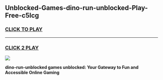 
## Unblocked-Games-dino-run-unblocked-Play-Free-c5lcg
<h3>
<a href="https://premium76.site?title=dino-run-unblocked&ref=21A">CLICK TO PLAY</a></h3>
<hr>

<h3>
<a href="https://premium76.site?title=dino-run-unblocked&ref=21A">CLICK 2 PLAY</a>
  
</h3>

<a href="https://premium76.site?title=dino-run-unblocked&ref=21A"><img src="https://clearcache.store/games.png"></a>


**dino-run-unblocked games unblocked: Your Gateway to Fun and Accessible Online Gaming**
